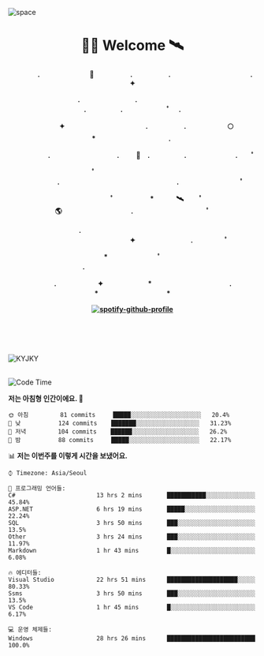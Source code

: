 ![space](https://user-images.githubusercontent.com/93513959/153272999-db6423b1-a80f-4b72-bf4c-7be2c9d6d328.png)



<h1 align="center">👨‍🚀 Welcome  🛰︎</h1>
<h4 align='center'>
<p align="center">　　　　.　　　　　　  　🌠　　　   　. 　　　　　.　　　　　　　　　　　  . 　　　 　       ✦     </p>
<p align="center">.　　　　　　　　.　　  　　　　  　 　　　　　　　　　　　.　　　　　.　　　　   　 ﾟ             　.        </p>
<p align="center">　　　　✦　　　　　  　　　　    　. 　　　　　.　　　　　　🌕　*　　　　　　　　　　  . 　　　 　            </p>
<p align="center">　　  　         　　. 　　　　   　 　　　.     　   　🚀　.　　　　　.　　　   　　　 .             　 ﾟ   </p>
<p align="center">　　ﾟ　　　　　　　　  　　　　   　 　　　　.　　　　　　　　　　　　　　　　　.   　　　            　  　　　ﾟ</p>
<p align="center"> 　　　　　　　ﾟ　　　 　　*　　   🛰︎　 　ﾟ　　　　🌎　　　　　　　　　　.　　　　　　　   　　  ﾟ          　   </p>
<p align="center">.　　　　　　　　　　  　　　　   　 　　　　　　　　　　　　 ✦　　　　　　　　.　   　　             ﾟ　  　　   </p>
<p align="center">　　　*　　　　　　  　ﾟ　　   　 　　　　.　　　　　　　　　　　　　　　　   　　            　  　　            </p>
<p align="center">　　　.　　　　　　✦  　　　　　   *　 　　　　　　　　　　.　　　　　　　*　　　　　   　              　  　*　  </p>

[![spotify-github-profile](https://spotify-github-profile.vercel.app/api/view?uid=316vepr7x7ia45xvcuqyysvtmpfe&cover_image=true&theme=novatorem&bar_color=37bac3&bar_color_cover=false)](https://spotify-github-profile.vercel.app/api/view?uid=316vepr7x7ia45xvcuqyysvtmpfe&redirect=true)

</h4>

<br>
<br>
<br>

<p align="left"><img src="https://github-readme-stats.vercel.app/api/top-langs?username=KYJKY&show_icons=true&locale=en&layout=compact&theme=radical" alt="KYJKY" />
<!--<img src="https://github-readme-stats.vercel.app/api?username=KYJKY&show_icons=true&locale=en&theme=radical" alt="KYJKY" />--> <br><br></p>

<!--START_SECTION:waka-->
![Code Time](http://img.shields.io/badge/Code%20Time-397%20hrs%2051%20mins-blue)

**저는 아침형 인간이에요. 🐤** 

```text
🌞 아침         81 commits     █████░░░░░░░░░░░░░░░░░░░░   20.4% 
🌆 낮　         124 commits    ███████░░░░░░░░░░░░░░░░░░   31.23% 
🌃 저녁         104 commits    ██████░░░░░░░░░░░░░░░░░░░   26.2% 
🌙 밤　         88 commits     █████░░░░░░░░░░░░░░░░░░░░   22.17%

```


📊 **저는 이번주를 이렇게 시간을 보냈어요.** 

```text
⌚︎ Timezone: Asia/Seoul

💬 프로그래밍 언어들: 
C#                       13 hrs 2 mins       ███████████░░░░░░░░░░░░░░   45.84% 
ASP.NET                  6 hrs 19 mins       █████░░░░░░░░░░░░░░░░░░░░   22.24% 
SQL                      3 hrs 50 mins       ███░░░░░░░░░░░░░░░░░░░░░░   13.5% 
Other                    3 hrs 24 mins       ███░░░░░░░░░░░░░░░░░░░░░░   11.97% 
Markdown                 1 hr 43 mins        █░░░░░░░░░░░░░░░░░░░░░░░░   6.08%

🔥 에디터들: 
Visual Studio            22 hrs 51 mins      ████████████████████░░░░░   80.33% 
Ssms                     3 hrs 50 mins       ███░░░░░░░░░░░░░░░░░░░░░░   13.5% 
VS Code                  1 hr 45 mins        █░░░░░░░░░░░░░░░░░░░░░░░░   6.17%

💻 운영 체제들: 
Windows                  28 hrs 26 mins      █████████████████████████   100.0%

```


<!--END_SECTION:waka-->
